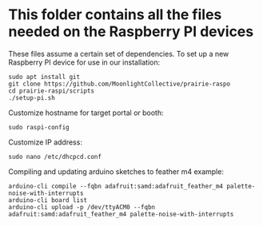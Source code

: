 # This folder contains all the files needed on the Raspberry PI devices 
These files assume a certain set of dependencies.
To set up a new Raspberry PI device for use in our installation:

```
sudo apt install git
git clone https://github.com/MoonlightCollective/prairie-raspo
cd prairie-raspi/scripts
./setup-pi.sh
```
Customize hostname for target portal or booth: 
```
sudo raspi-config
```
Customize IP address:
```
sudo nano /etc/dhcpcd.conf
```

Compiling and updating arduino sketches to feather m4 example:
```
arduino-cli compile --fqbn adafruit:samd:adafruit_feather_m4 palette-noise-with-interrupts
arduino-cli board list
arduino-cli upload -p /dev/ttyACM0 --fqbn adafruit:samd:adafruit_feather_m4 palette-noise-with-interrupts
```
